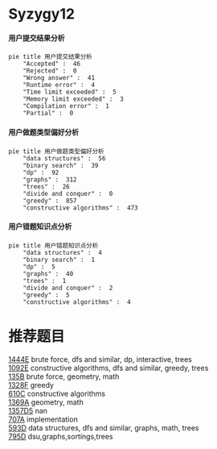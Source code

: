 # Syzygy12

<!-- tabs:start -->



#### **用户提交结果分析**

```mermaid
pie title 用户提交结果分析
    "Accepted" :  46
    "Rejected" :  0
    "Wrong answer" :  41
    "Runtime error" :  4
    "Time limit exceeded" :  5
    "Memory limit exceeded" :  3
    "Compilation error" :  1
    "Partial" :  0
```

#### **用户做题类型偏好分析**

```mermaid
pie title 用户做题类型偏好分析
    "data structures" :  56
    "binary search" :  39
    "dp" :  92
    "graphs" :  312
    "trees" :  26
    "divide and conquer" :  0
    "greedy" :  857
    "constructive algorithms" :  473
```
#### **用户错题知识点分析**

```mermaid
pie title 用户错题知识点分析
    "data structures" :  4
    "binary search" :  1
    "dp" :  5
    "graphs" :  40
    "trees" :  1
    "divide and conquer" :  2
    "greedy" :  5
    "constructive algorithms" :  4
```



<!-- tabs:end -->
# 推荐题目
[1444E](https://codeforces.com/contest/1444/problem/E)		brute force,
                        dfs and similar,
                        dp,
                        interactive,
                        trees		  
[1092E](https://codeforces.com/contest/1092/problem/E)		constructive algorithms,
                        dfs and similar,
                        greedy,
                        trees		  
[135B](https://codeforces.com/contest/135/problem/B)		brute force,
                        geometry,
                        math		  
[1328F](https://codeforces.com/contest/1328/problem/F)		greedy		  
[610C](https://codeforces.com/contest/610/problem/C)		constructive algorithms		  
[1369A](https://codeforces.com/contest/1369/problem/A)		geometry,
                        math		  
[1357D5](https://codeforces.com/contest/1357D/problem/5)		nan		  
[707A](https://codeforces.com/contest/707/problem/A)		implementation		  
[593D](https://codeforces.com/contest/593/problem/D)		data structures,
                        dfs and similar,
                        graphs,
                        math,
                        trees		  
[795D](https://codeforces.com/contest/795/problem/D)		dsu,graphs,sortings,trees		  
